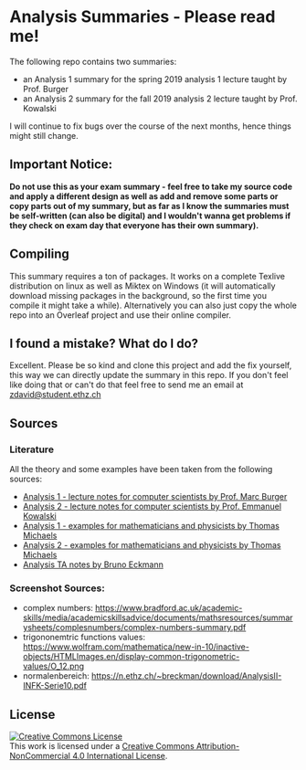 # Analysis Summaries - Please read me!

The following repo contains two summaries:

- an Analysis 1 summary for the spring 2019 analysis 1 lecture taught by Prof. Burger
- an Analysis 2 summary for the fall 2019 analysis 2 lecture taught by Prof. Kowalski

I will continue to fix bugs over the course of the next months, hence things might still change.

## Important Notice:

**Do not use this as your exam summary - feel free to take my source code and apply a different design as well as add and remove some parts or copy parts out of my summary, but as far as I know the summaries must be self-written (can also be digital) and I wouldn't wanna get problems if they check on exam day that everyone has their own summary).**

## Compiling

This summary requires a ton of packages. It works on a complete Texlive distribution on linux as well as Miktex on Windows (it will automatically download missing packages in the background, so the first time you compile it might take a while). Alternatively you can also just copy the whole repo into an Overleaf project and use their online compiler.

## I found a mistake? What do I do?

Excellent. Please be so kind and clone this project and add the fix yourself, this way we can directly update the summary in this repo. If you don't feel like doing that or can't do that feel free to send me an email at zdavid@student.ethz.ch

## Sources

### Literature

All the theory and some examples have been taken from the following sources:

- [Analysis 1 - lecture notes for computer scientists by Prof. Marc Burger](https://metaphor.ethz.ch/x/2019/hs/401-0213-16L/skript-analysis-I.pdf)
- [Analysis 2 - lecture notes for computer scientists by Prof. Emmanuel Kowalski](https://metaphor.ethz.ch/x/2019/hs/401-0213-16L/script-analysis-II.pdf)
- [Analysis 1 - examples for mathematicians and physicists by Thomas Michaels](https://www.eth-store.ch/buecher/shop/product/250746)
- [Analysis 2 - examples for mathematicians and physicists by Thomas Michaels](https://www.eth-store.ch/buecher/shop/product/275418)
- [Analysis TA notes by Bruno Eckmann](https://n.ethz.ch/~breckman/download/)

### Screenshot Sources:

- complex numbers: https://www.bradford.ac.uk/academic-skills/media/academicskillsadvice/documents/mathsresources/summarysheets/complesnumbers/complex-numbers-summary.pdf
- trigononemtric functions values: https://www.wolfram.com/mathematica/new-in-10/inactive-objects/HTMLImages.en/display-common-trigonometric-values/O_12.png
- normalenbereich: https://n.ethz.ch/~breckman/download/AnalysisII-INFK-Serie10.pdf


## License

<a rel="license" href="http://creativecommons.org/licenses/by-nc/4.0/"><img alt="Creative Commons License" style="border-width:0" src="https://i.creativecommons.org/l/by-nc/4.0/88x31.png" /></a><br />This work is licensed under a <a rel="license" href="http://creativecommons.org/licenses/by-nc/4.0/">Creative Commons Attribution-NonCommercial 4.0 International License</a>.
